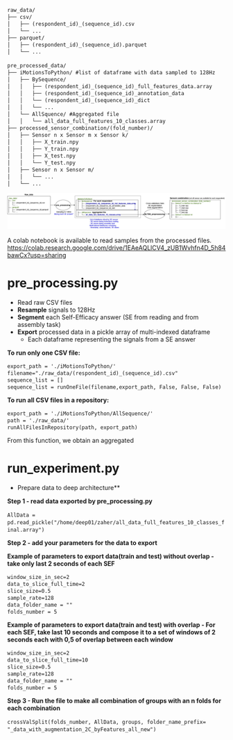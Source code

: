 ```
raw_data/
├── csv/
│   ├── (respondent_id)_(sequence_id).csv
│   └── ...
├── parquet/
│   ├── (respondent_id)_(sequence_id).parquet
│   └── ...

pre_processed_data/
├── iMotionsToPython/ #list of dataframe with data sampled to 128Hz
│   ├── BySequence/
│   │   ├── (respondent_id)_(sequence_id)_full_features_data.array
│   │   ├── (respondent_id)_(sequence_id)_annotation_data
│   │   └── (respondent_id)_(sequence_id)_dict
│   │   └── ...
│   └── AllSquence/ #Aggregated file
│   │   └── all_data_full_features_10_classes.array
├── processed_sensor_combination/(fold_number)/
│   ├── Sensor n x Sensor m x Sensor k/
│   │   ├── X_train.npy
│   │   ├── Y_train.npy
│   │   ├── X_test.npy
│   │   └── Y_test.npy
│   ├── Sensor n x Sensor m/
│   │   └── ...
│   └── ...
```

![processing]( rsc\file_processing.png "processing")

A colab notebook is available to read samples from the processed files. 
https://colab.research.google.com/drive/1EAeAQLlCV4_zUB1Wvhfn4D_5h84bawCx?usp=sharing

# pre_processing.py 

- Read raw CSV files
- **Resample** signals to 128Hz
- **Segment** each Self-Efficacy answer (SE from reading and from assembly task)
- **Export** processed data in a pickle array of multi-indexed dataframe
    - Each dataframe representing the signals from a SE answer 

**To run only one CSV file:**
```
export_path = './iMotionsToPython/'
filename="./raw_data/(respondent_id)_(sequence_id).csv"
sequence_list = []
sequence_list = runOneFile(filename,export_path, False, False, False)
```

**To run all CSV files in a repository:**
```
export_path = './iMotionsToPython/AllSequence/'
path = './raw_data/'
runAllFilesInRepository(path, export_path)
```
From this function, we obtain an aggregated 

# run_experiment.py
 - Prepare data to deep architecture**

**Step 1 - read data exported by pre_processing.py**

`
AllData = pd.read_pickle("/home/deep01/zaher/all_data_full_features_10_classes_final.array")
`

**Step 2 - add your parameters for the data to export**

**Example of parameters to export data(train and test) without overlap - take only last 2 seconds of each SEF**

```
window_size_in_sec=2
data_to_slice_full_time=2
slice_size=0.5
sample_rate=128
data_folder_name = ""
folds_number = 5
```

**Example of parameters to export data(train and test) with overlap - For each SEF, take last 10 seconds and compose it to a set of windows of 2 seconds each with 0,5 of overlap between each window**

```
window_size_in_sec=2
data_to_slice_full_time=10
slice_size=0.5
sample_rate=128
data_folder_name = ""
folds_number = 5
```

**Step 3 - Run the file to make all combination of groups with an n folds for each combination**

`crossValSplit(folds_number, AllData, groups, folder_name_prefix= "_data_with_augmentation_2C_byFeatures_all_new")`


